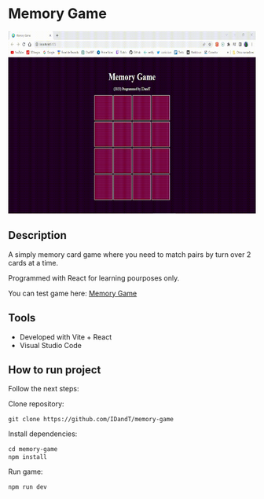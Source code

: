 # Memory Game

<p align="center">
<img  src="media/gameplay.gif" width="700" height="371"/>
</p>

## Description

A simply memory card game where you need to match pairs by turn over 2 cards at a time.

Programmed with React for learning pourposes only.

You can test game here:
[Memory Game](https://lambent-meringue-441696.netlify.app/)

## Tools

- Developed with Vite + React
- Visual Studio Code

## How to run project

Follow the next steps:

Clone repository:

    git clone https://github.com/IDandT/memory-game

Install dependencies:

    cd memory-game
    npm install

Run game:

    npm run dev
